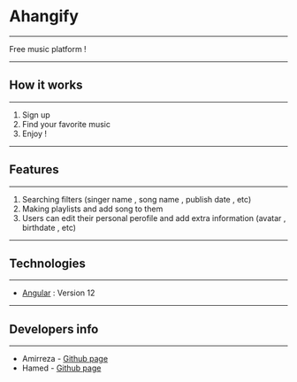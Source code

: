 # Ahangify
***
Free music platform !
***
## How it works
***
1. Sign up
2. Find your favorite music
3. Enjoy !
***
## Features
***
1. Searching filters (singer name , song name , publish date , etc)
2. Making playlists and add song to them
3. Users can edit their personal perofile and add extra information (avatar , birthdate , etc)
***
## Technologies
***
* [Angular](https://angular.io) : Version 12 
***
## Developers info
***
- Amirreza - [Github page](https://github.com/bolnik)
- Hamed - [Github page](https://github.com/ss53213)

